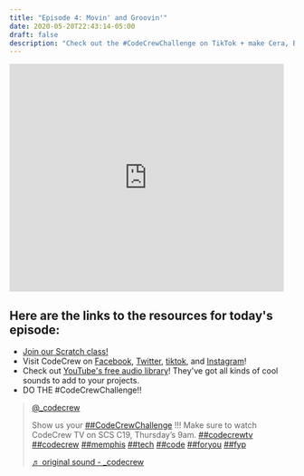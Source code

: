 ```yaml
---
title: "Episode 4: Movin' and Groovin'"
date: 2020-05-20T22:43:14-05:00
draft: false
description: "Check out the #CodeCrewChallenge on TikTok + make Cera, Bronto, and Pico dance!"
---
```


<iframe src="https://scratch.mit.edu/projects/397515791/embed" allowtransparency="true" width="485" height="402" frameborder="0" scrolling="no" allowfullscreen></iframe>

## Here are the links to the resources for today's episode:

- [Join our Scratch class!](http://scratch.mit.edu/signup/kkh9venfj)
- Visit CodeCrew on [Facebook](https://www.facebook.com/codecreworg/), [Twitter](https://twitter.com/_codecrew), [tiktok](https://www.tiktok.com/@_codecrew), and [Instagram](https://www.instagram.com/_codecrew)!
- Check out [YouTube's free audio library](https://www.youtube.com/audiolibrary/music?nv=1)! They've got all kinds of cool sounds to add to your projects.
- DO THE #CodeCrewChallenge!!

<blockquote class="tiktok-embed" cite="https://www.tiktok.com/@_codecrew/video/6827872815656619270" data-video-id="6827872815656619270" style="max-width: 605px;min-width: 325px;" > <section> <a target="_blank" title="@_codecrew" href="https://www.tiktok.com/@_codecrew">@_codecrew</a> <p>Show us your <a title="codecrewchallenge" target="_blank" href="https://www.tiktok.com/tag/codecrewchallenge">##CodeCrewChallenge</a> !!! Make sure to watch CodeCrew TV on SCS C19, Thursday’s 9am. <a title="codecrewtv" target="_blank" href="https://www.tiktok.com/tag/codecrewtv">##codecrewtv</a> <a title="codecrew" target="_blank" href="https://www.tiktok.com/tag/codecrew">##codecrew</a> <a title="memphis" target="_blank" href="https://www.tiktok.com/tag/memphis">##memphis</a> <a title="tech" target="_blank" href="https://www.tiktok.com/tag/tech">##tech</a> <a title="code" target="_blank" href="https://www.tiktok.com/tag/code">##code</a> <a title="foryou" target="_blank" href="https://www.tiktok.com/tag/foryou">##foryou</a> <a title="fyp" target="_blank" href="https://www.tiktok.com/tag/fyp">##fyp</a></p> <a target="_blank" title="♬ original sound - _codecrew" href="https://www.tiktok.com/music/original-sound-6827863533364071174">♬ original sound - _codecrew</a> </section> </blockquote> <script async src="https://www.tiktok.com/embed.js"></script> 